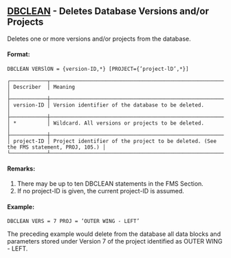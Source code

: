 ## [DBCLEAN](https://nexus.hexagon.com/documentationcenter/bundle/MSC_Nastran_2022.4/page/Nastran_Combined_Book/qrg/fms/TOC.DBCLEAN.xhtml) - Deletes Database Versions and/or Projects

Deletes one or more versions and/or projects from the database.

#### Format:

```nastran
DBCLEAN VERSlON = {version-ID,*} [PROJECT={’project-lD’,*}]
```

```text
┌────────────┬──────────────────────────────────────────────────────────────────────────────────────┐
│ Describer  │ Meaning                                                                              │
├────────────┼──────────────────────────────────────────────────────────────────────────────────────┤
│ version-ID │ Version identifier of the database to be deleted.                                    │
├────────────┼──────────────────────────────────────────────────────────────────────────────────────┤
│ *          │ Wildcard. All versions or projects to be deleted.                                    │
├────────────┼──────────────────────────────────────────────────────────────────────────────────────┤
│ project-ID │ Project identifier of the project to be deleted. (See the FMS statement, PROJ, 105.) │
└────────────┴──────────────────────────────────────────────────────────────────────────────────────┘
```

#### Remarks:

1. There may be up to ten DBCLEAN statements in the FMS Section.
2. If no project-ID is given, the current project-ID is assumed.

#### Example:

```nastran
DBCLEAN VERS = 7 PROJ = ’OUTER WING - LEFT’
```

The preceding example would delete from the database all data blocks and parameters stored under Version 7 of the project identified as OUTER WING - LEFT.
